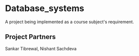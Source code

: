# Database_systems
A project being implemented as a course subject's requirement. 


## Project Partners
Sankar Tibrewal, Nishant Sachdeva
